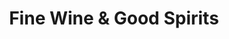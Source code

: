 ---
title: "Fine Wine & Good Spirits"
url: /pittsburgh/fine-wine-und-good-spirits-wharton-street/
shop: Spirituosen
---